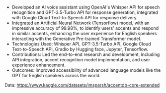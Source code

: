 
- Developed an AI voice assistant using OpenAI's Whisper API for speech recognition and GPT-3.5-Turbo API for response generation, integrated with Google Cloud Text-to-Speech API for response delivery.
- Integrated an Artificial Neural Network (Tensorflow) model, with an impressive accuracy of 99.98%, to identify users' accents and respond in similar accents, enhancing the user experience for English speakers interacting with the Generative Pre-trained Transformer model.
- Technologies Used: Whisper API, GPT-3.5-Turbo API, Google Cloud Text-to-Speech API, Gradio by Hugging face, Jupyter, Tensorflow.
- Contributions: Led the end-to-end research and development, including API integration, accent recognition model implementation, and user experience enhancement.
- Outcomes: Improved accessibility of advanced language models like the GPT for English speakers across the world.

Data:
https://www.kaggle.com/datasets/imsparsh/accentdb-core-extended

